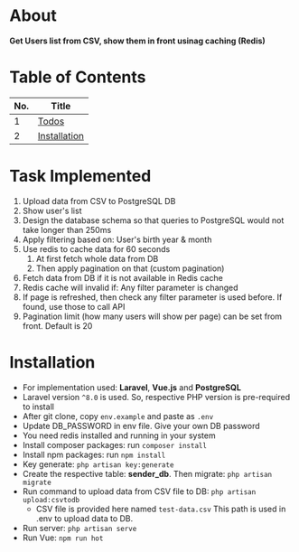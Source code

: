 # About
**Get Users list from CSV, show them in front usinag caching (Redis)**

# Table of Contents

| No. | Title                                                               |
|-----|---------------------------------------------------------------------|
| 1   | [Todos](#task-implemented)                                          |
| 2   | [Installation](#installation)                                       |



# Task Implemented
1. Upload data from CSV to PostgreSQL DB
2. Show user's list
3. Design the database schema so that queries to PostgreSQL would not take longer than 250ms
4. Apply filtering based on: User's birth year & month
5. Use redis to cache data for 60 seconds
    1. At first fetch whole data from DB
    2. Then apply pagination on that (custom pagination)
6. Fetch data from DB if it is not available in Redis cache
7. Redis cache will invalid if: Any filter parameter is changed
8. If page is refreshed, then check any filter parameter is used before. If found, use those to call API
9. Pagination limit (how many users will show per page) can be set from front. Default is 20


# Installation
- For implementation used: **Laravel**, **Vue.js** and **PostgreSQL**
- Laravel version `^8.0` is used. So, respective PHP version is pre-required to install
- After git clone, copy `env.example` and paste as `.env`
- Update DB_PASSWORD in env file. Give your own DB password
- You need redis installed and running in your system
- Install composer packages: run `composer install`
- Install npm packages: run `npm install`
- Key generate: `php artisan key:generate`
- Create the respective table: **sender_db**. Then migrate: `php artisan migrate`
- Run command to upload data from CSV file to DB: `php artisan upload:csvtodb`
  - CSV file is provided here named `test-data.csv` This path is used in .env to upload data to DB.
- Run server: `php artisan serve`
- Run Vue: `npm run hot`

